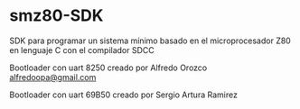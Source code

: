 # smz80-SDK
SDK para programar un sistema mínimo basado en el microprocesador Z80 en lenguaje C con el compilador SDCC

Bootloader con uart 8250 creado por Alfredo Orozco  <alfredoopa@gmail.com>

Bootloader con uart 69B50 creado por Sergio Artura Ramirez
